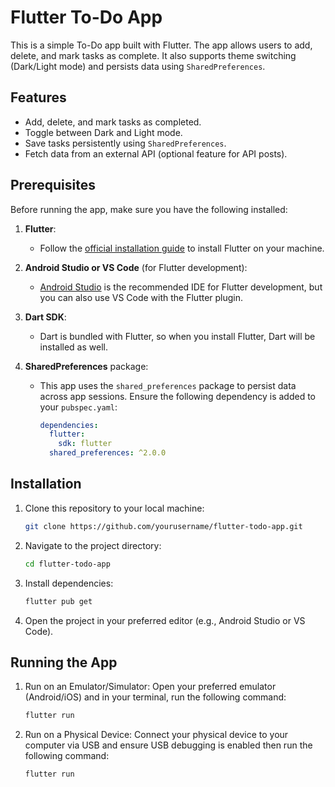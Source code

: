 # Flutter To-Do App

This is a simple To-Do app built with Flutter. The app allows users to add, delete, and mark tasks as complete. It also supports theme switching (Dark/Light mode) and persists data using `SharedPreferences`.

## Features
- Add, delete, and mark tasks as completed.
- Toggle between Dark and Light mode.
- Save tasks persistently using `SharedPreferences`.
- Fetch data from an external API (optional feature for API posts).

## Prerequisites

Before running the app, make sure you have the following installed:

1. **Flutter**:
   - Follow the [official installation guide](https://flutter.dev/docs/get-started/install) to install Flutter on your machine.
   
2. **Android Studio or VS Code** (for Flutter development):
   - [Android Studio](https://developer.android.com/studio) is the recommended IDE for Flutter development, but you can also use VS Code with the Flutter plugin.

3. **Dart SDK**:
   - Dart is bundled with Flutter, so when you install Flutter, Dart will be installed as well.

4. **SharedPreferences** package:
   - This app uses the `shared_preferences` package to persist data across app sessions. Ensure the following dependency is added to your `pubspec.yaml`:
     ```yaml
     dependencies:
       flutter:
         sdk: flutter
       shared_preferences: ^2.0.0
     ```

## Installation

1. Clone this repository to your local machine:
   ```bash
   git clone https://github.com/yourusername/flutter-todo-app.git
2. Navigate to the project directory:
   ```bash
   cd flutter-todo-app
3. Install dependencies:
   ```bash
   flutter pub get
4. Open the project in your preferred editor (e.g., Android Studio or VS Code).

## Running the App
1. Run on an Emulator/Simulator:
       Open your preferred emulator (Android/iOS) and in your terminal, run the following command:
   ```bash
   flutter run
2. Run on a Physical Device:
       Connect your physical device to your computer via USB and ensure USB debugging is enabled then run the following command:
   ```bash
   flutter run
    
